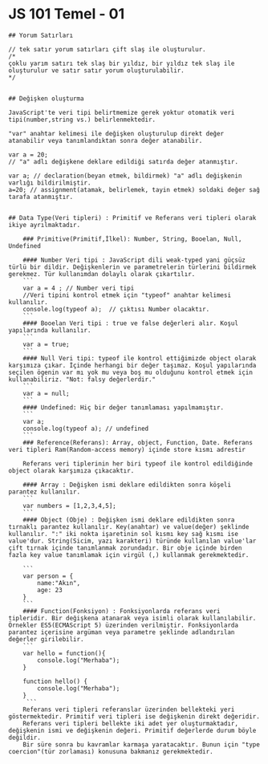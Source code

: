 # JS 101 Temel - 01
    
    ## Yorum Satırları

    // tek satır yorum satırları çift slaş ile oluşturulur.
    /*
    çoklu yarım satırı tek slaş bir yıldız, bir yıldız tek slaş ile oluşturulur ve satır satır yorum oluşturulabilir.
    */


    ## Değişken oluşturma 
    
    JavaScript'te veri tipi belirtmemize gerek yoktur otomatik veri tipi(number,string vs.) belirlenmektedir.
    
    "var" anahtar kelimesi ile değişken oluşturulup direkt değer atanabilir veya tanımlandıktan sonra değer atanabilir.
  
    var a = 20; 
    // "a" adlı değişkene deklare edildiği satırda değer atanmıştır.
    
    var a; // declaration(beyan etmek, bildirmek) "a" adlı değişkenin varlığı bildirilmiştir.
    a=20; // assignment(atamak, belirlemek, tayin etmek) soldaki değer sağ tarafa atanmıştır.

    
    ## Data Type(Veri tipleri) : Primitif ve Referans veri tipleri olarak ikiye ayrılmaktadır.

        ### Primitive(Primitif,İlkel): Number, String, Booelan, Null, Undefined 
        
        #### Number Veri tipi : JavaScript dili weak-typed yani güçsüz türlü bir dildir. Değişkenlerin ve parametrelerin türlerini bildirmek gerekmez. Tür kullanımdan dolaylı olarak çıkartılır.
        ```
        var a = 4 ; // Number veri tipi
        //Veri tipini kontrol etmek için "typeof" anahtar kelimesi kullanılır.
        console.log(typeof a);  // çıktısı Number olacaktır.
        ```
        #### Booelan Veri tipi : true ve false değerleri alır. Koşul yapılarında kullanılır.
        ```
        var a = true;
        ```
        #### Null Veri tipi: typeof ile kontrol ettiğimizde object olarak karşımıza çıkar. İçinde herhangi bir değer taşımaz. Koşul yapılarında seçilen ögenin var mı yok mu veya boş mu olduğunu kontrol etmek için kullanabiliriz. "Not: falsy değerlerdir." 
        ```
        var a = null;
        ```
        #### Undefined: Hiç bir değer tanımlaması yapılmamıştır.
        ```
        var a;
        console.log(typeof a); // undefined 
        ```
        ### Reference(Referans): Array, object, Function, Date. Referans veri tipleri Ram(Random-access memory) içinde store kısmı adrestir

        Referans veri tiplerinin her biri typeof ile kontrol edildiğinde object olarak karşımıza çıkacaktır.

        #### Array : Değişken ismi deklare edildikten sonra köşeli parantez kullanılır.
        ```
        var numbers = [1,2,3,4,5];
        ```
        #### Object (Obje) : Değişken ismi deklare edildikten sonra tırnaklı parantez kullanılır. Key(anahtar) ve value(değer) şeklinde kullanılır. ":" iki nokta işaretinin sol kısmı key sağ kısmı ise value'dur. String(Sicim, yazı karakteri) türünde kullanılan value'lar çift tırnak içinde tanımlanmak zorundadır. Bir obje içinde birden fazla key value tanımlamak için virgül (,) kullanmak gerekmektedir.
        
        ```
        var person = {
            name:"Akın",
            age: 23
        }
        ```
        #### Function(Fonksiyon) : Fonksiyonlarda referans veri tipleridir. Bir değişkena atanarak veya isimli olarak kullanılabilir. Örnekler ES5(ECMAScript 5) üzerinden verilmiştir. Fonksiyonlarda parantez içerisine argüman veya parametre şeklinde adlandırılan değerler girilebilir.
        ```
        var hello = function(){
            console.log("Merhaba"); 
        }

        function hello() {
            console.log("Merhaba");
        }
         ```
        Referans veri tipleri referanslar üzerinden bellekteki yeri göstermektedir. Primitif veri tipleri ise değişkenin direkt değeridir.
        Referans veri tipleri bellekte iki adet yer oluşturmaktadır, değişkenin ismi ve değişkenin değeri. Primitif değerlerde durum böyle değildir. 
        Bir süre sonra bu kavramlar karmaşa yaratacaktır. Bunun için "type coercion"(tür zorlaması) konusuna bakmanız gerekmektedir.
        
        

    

